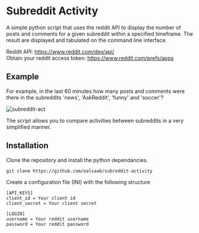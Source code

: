 # Subreddit Activity

A simple python script that uses the reddit API to display the number of posts and comments for a given subreddit within a specified timeframe. 
The result are displayed and tabulated on the command line interface.

Reddit API: https://www.reddit.com/dev/api/ <br />
Obtain your reddit access token: https://www.reddit.com/prefs/apps

## Example

For example, in the last 60 minutes how many posts and comments were there in the subreddits 'news', 'AskReddit', 'funny' and 'soccer'?

![subreddit-act](https://user-images.githubusercontent.com/94754943/146647629-ecba18f7-43e6-45b8-957e-6dbb44fdbd71.png)

The script allows you to compare activities between subreddits in a very simplified manner.

## Installation

Clone the repository and install the python dependancies.

``` git clone https://github.com/oalsaab/subreddit-activity ```

Create a configuration file (INI) with the following structure

```
[API_KEYS] 
client_id = Your client id 
client_secret = Your client secret

[LOGIN]
username = Your reddit username
password = Your reddit password
```
